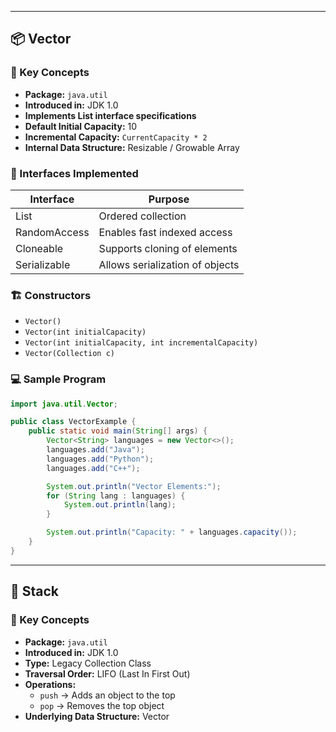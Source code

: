
---

## 📦 **Vector**

### 🧠 Key Concepts
- **Package:** `java.util`
- **Introduced in:** JDK 1.0
- **Implements List interface specifications**
- **Default Initial Capacity:** 10
- **Incremental Capacity:** `CurrentCapacity * 2`
- **Internal Data Structure:** Resizable / Growable Array

### 🤝 Interfaces Implemented
| Interface      | Purpose                                    |
|----------------|---------------------------------------------|
| List           | Ordered collection                         |
| RandomAccess   | Enables fast indexed access                |
| Cloneable      | Supports cloning of elements               |
| Serializable   | Allows serialization of objects            |

### 🏗️ Constructors
- `Vector()`
- `Vector(int initialCapacity)`
- `Vector(int initialCapacity, int incrementalCapacity)`
- `Vector(Collection c)`

### 💻 Sample Program
```java
import java.util.Vector;

public class VectorExample {
    public static void main(String[] args) {
        Vector<String> languages = new Vector<>();
        languages.add("Java");
        languages.add("Python");
        languages.add("C++");

        System.out.println("Vector Elements:");
        for (String lang : languages) {
            System.out.println(lang);
        }

        System.out.println("Capacity: " + languages.capacity());
    }
}
```

---

## 🧱 **Stack**

### 🧠 Key Concepts
- **Package:** `java.util`
- **Introduced in:** JDK 1.0
- **Type:** Legacy Collection Class
- **Traversal Order:** LIFO (Last In First Out)
- **Operations:**
  - `push` → Adds an object to the top
  - `pop` → Removes the top object
- **Underlying Data Structure:** Vector

